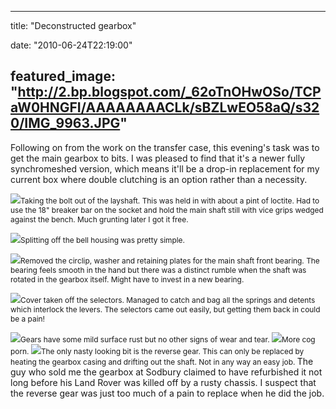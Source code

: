 
---
title: "Deconstructed gearbox"

date: "2010-06-24T22:19:00"

featured_image: "http://2.bp.blogspot.com/_62oTnOHwOSo/TCPaW0HNGFI/AAAAAAAACLk/sBZLwEO58aQ/s320/IMG_9963.JPG"
---


Following on from the work on the transfer case, this evening's task was to get the main gearbox to bits.  I was pleased to find that it's a newer fully <span>synchromeshed</span> version, which means it'll be a drop-in replacement for my current box where double clutching is an option rather than a necessity.

<a href="http://2.bp.blogspot.com/_62oTnOHwOSo/TCPaW0HNGFI/AAAAAAAACLk/sBZLwEO58aQ/s1600/IMG_9963.JPG"><img src="/images/deconstructed-gearbox/IMG_9963.JPG"/></a><span style="font-size:85%;">Taking the bolt out of the <span>layshaft</span>.  This was held in with about a pint of <span>loctite</span>.  Had to use the 18" breaker bar on the socket and hold the main shaft still with vice grips wedged against the bench.  Much grunting later I got it free.
</span>

<a href="http://3.bp.blogspot.com/_62oTnOHwOSo/TCPaWX9kXOI/AAAAAAAACLc/NxpWFQeN9P8/s1600/IMG_9966.JPG"><img src="/images/deconstructed-gearbox/IMG_9966.JPG"/></a><span style="font-size:85%;">Splitting off the bell housing was pretty simple.
</span>

<a href="http://3.bp.blogspot.com/_62oTnOHwOSo/TCPaL5Km5mI/AAAAAAAACLU/06QklxJtmTQ/s1600/IMG_9970.JPG"><img src="/images/deconstructed-gearbox/IMG_9970.JPG"/></a><span style="font-size:85%;">Removed the <span>circlip</span>, washer and retaining plates for the main shaft front bearing.  The bearing feels smooth in the hand but there was a distinct rumble when the shaft was rotated in the gearbox itself.  Might have to invest in a new bearing.
</span>

<a href="http://3.bp.blogspot.com/_62oTnOHwOSo/TCPaLus_eNI/AAAAAAAACLM/DXYHfuFzqh0/s1600/IMG_9979.JPG"><img src="/images/deconstructed-gearbox/IMG_9979.JPG"/></a><span style="font-size:85%;">Cover taken off the selectors.  Managed to catch and bag all the springs and <span>detents</span> which interlock the levers.  The selectors came out easily, but getting them back in could be a pain!</span>

<a href="http://1.bp.blogspot.com/_62oTnOHwOSo/TCPaLbcKAbI/AAAAAAAACLE/YDaI4XYXPSo/s1600/IMG_9988.JPG"><img src="/images/deconstructed-gearbox/IMG_9988.JPG"/></a><span style="font-size:85%;">Gears have some mild surface rust but no other signs of wear and tear.
</span>
<a href="http://2.bp.blogspot.com/_62oTnOHwOSo/TCPaK6OxqUI/AAAAAAAACK8/eCaynbyIVlQ/s1600/IMG_9990.JPG"><img src="/images/deconstructed-gearbox/IMG_9990.JPG"/></a><span style="font-size:85%;">More cog porn.
</span>
<a href="http://1.bp.blogspot.com/_62oTnOHwOSo/TCPaKVk2idI/AAAAAAAACK0/1XDD_cB_GYs/s1600/IMG_9994.JPG"><img src="/images/deconstructed-gearbox/IMG_9994.JPG"/></a><span style="font-size:85%;">The only nasty looking bit is the reverse gear.  This can only be replaced by heating the gearbox casing and drifting out the shaft.  Not in any way an easy job.
</span>
The guy who sold me the gearbox at <span>Sodbury</span> claimed to have refurbished it not long before his Land Rover was killed off by a rusty chassis.  I suspect that the reverse gear was just too much of a pain to replace when he did the job.